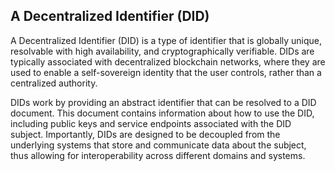 ## A Decentralized Identifier (DID)

A Decentralized Identifier (DID) is a type of identifier that is globally unique, resolvable with high availability, and cryptographically verifiable. DIDs are typically associated with decentralized blockchain networks, where they are used to enable a self-sovereign identity that the user controls, rather than a centralized authority.

DIDs work by providing an abstract identifier that can be resolved to a DID document. This document contains information about how to use the DID, including public keys and service endpoints associated with the DID subject. Importantly, DIDs are designed to be decoupled from the underlying systems that store and communicate data about the subject, thus allowing for interoperability across different domains and systems.

